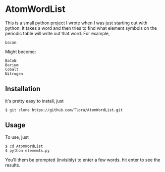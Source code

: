 # AtomWordList
This is a small python project I wrote when I was just starting out with python. 
It takes a word and then tries to find what element symbols on the periodic table will write out that word. 
For example, 

```
bacon
```

Might become:

```
BaCoN
Barium
Cobalt
Nitrogen
```

## Installation
it's pretty easy to install, just

```
$ git clone https://github.com/Tloru/AtomWordList.git
```

## Usage
To use, just

```
$ cd AtomWordList
$ python elememts.py
```

You'll them be prompted (invisibly) to enter a few words. 
hit enter to see the results.
